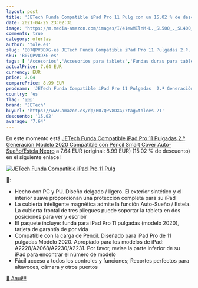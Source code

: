 ```yaml
---
layout: post
title: 'JETech Funda Compatible iPad Pro 11 Pulg con un 15.02 % de descuento'
date: 2021-04-25 23:02:31
image: 'https://m.media-amazon.com/images/I/41ewMElnM-L._SL500_._SL400_.jpg'
comments: true
category: ofertas
author: 'tole.es'
slug: 'B07QPV8DXG-es JETech Funda Compatible iPad Pro 11 Pulgadas 2.ª...'
sku: 'B07QPV8DXG-es'
tags: [ 'Accesorios','Accesorios para tablets','Fundas duras para tablets','Fundas para tablets','Informática','ipad','jetech', ]
actualPrice: 7.64 EUR
currency: EUR
price: 7.64
comparePrice: 8.99 EUR
prodname: 'JETech Funda Compatible iPad Pro 11 Pulgadas  2.ª Generación  Modelo 2020   Compatible con Pencil  Smart Cover Auto-Sueño/Estela  Negro'
country: 'es'
flag: '🇪🇸'
brand: 'JETech'
buyurl: 'https://www.amazon.es/dp/B07QPV8DXG/?tag=tolees-21'
descuento: '15.02'
average: '7.64'
---
```


En este momento está [JETech Funda Compatible iPad Pro 11 Pulgadas  2.ª Generación  Modelo 2020   Compatible con Pencil  Smart Cover Auto-Sueño/Estela  Negro](https://www.amazon.es/dp/B07QPV8DXG/?tag=tolees-21) a 7.64 EUR (original: 8.99 EUR) (15.02 %  de descuento) en el siguiente enlace!

[![JETech Funda Compatible iPad Pro 11 Pulg](https://m.media-amazon.com/images/I/41ewMElnM-L._SL500_._SL400_.jpg)](https://www.amazon.es/dp/B07QPV8DXG/?tag=tolees-21)

🔎:

- Hecho con PC y PU. Diseño delgado / ligero. El exterior sintético y el interior suave proporcionan una protección completa para su iPad
- La cubierta inteligente magnética admite la función Auto-Sueño / Estela. La cubierta frontal de tres pliegues puede soportar la tableta en dos posiciones para ver y escribir
- El paquete incluye: funda para iPad Pro 11 pulgadas (modelo 2020), tarjeta de garantía de por vida
- Compatible con la carga de Pencil. Diseñado para iPad Pro de 11 pulgadas Modelo 2020. Apropiado para los modelos de iPad: A2228/A2068/A2230/A2231. Por favor, revise la parte inferior de su iPad para encontrar el número de modelo
- Fácil acceso a todos los controles y funciones; Recortes perfectos para altavoces, cámara y otros puertos

[🛒 Aquí!!!](https://www.amazon.es/dp/B07QPV8DXG/?tag=tolees-21)
